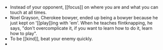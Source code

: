 - Instead of your opponent, [[focus]] on where you are and what you can touch at all times.
- Noel Grayson, Cherokee bowyer, ended up being a bowyer because he just kept on '[[play]]ing with 'em'. When he teaches flintknapping, he says, "don't overcomplicate it, if you want to learn how to do it, learn how to play".
- To be [[kind]], beat your enemy quickly.
-